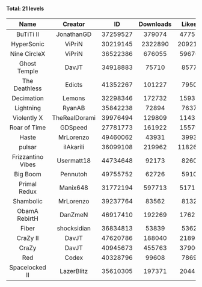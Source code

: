 #### Total: 21 levels

| Name | Creator | ID | Downloads | Likes |
|:---:|:---:|:---:|:---:|:---:|
| BuTiTi II | JonathanGD | 37259527 | 379074 | 47757
| HyperSonic | ViPriN | 30219145 | 2322890 | 209217
| Nine CircleX | ViPriN | 36522386 | 676055 | 59670
| Ghost Temple | DavJT | 34918883 | 75710 | 8577
| The Deathless | Edicts | 41352267 | 101227 | 7950
| Decimation | Lemons | 32298346 | 172732 | 15937
| Lightning | RyanAB | 35842238 | 72894 | 7637
| Violently X | TheRealDorami | 39976494 | 129809 | 11435
| Roar of Time | GDSpeed | 27781773 | 161922 | 15579
| Haste | MrLorenzo | 49460062 | 43931 | 3993
| pulsar | iIAkariIi | 36099108 | 219962 | 118266
| Frizzantino Vibes | Usermatt18 | 44734648 | 92173 | 8260
| Big Boom | Pennutoh | 49755752 | 62726 | 5910
| Primal Redux | Manix648 | 31772194 | 597713 | 51712
| Shambolic | MrLorenzo | 39237764 | 83562 | 8132
| ObamA RebirtH | DanZmeN | 46917410 | 192269 | 17627
| Fiber | shocksidian | 36834813 | 53839 | 5362
| CraZy II | DavJT | 47620786 | 188040 | 21893
| CraZy | DavJT | 40945673 | 455763 | 37906
| Red | Codex | 40328796 | 99608 | 7869
| Spacelocked II | LazerBlitz | 35610305 | 197371 | 20442

